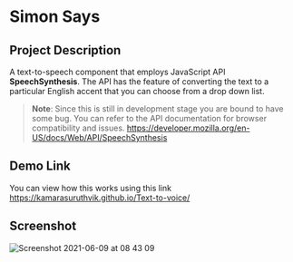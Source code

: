 # Simon Says

## Project Description

A text-to-speech component that employs  JavaScript API  **SpeechSynthesis**. The API  has the feature of converting the text to a particular English accent that you can choose from a drop down list.

>**Note**: Since this  is still in development  stage you are bound to have some bug. You can refer to the API documentation for  browser compatibility and issues. https://developer.mozilla.org/en-US/docs/Web/API/SpeechSynthesis


## Demo Link
You can view how this works using this link
https://kamarasuruthvik.github.io/Text-to-voice/

## Screenshot
![Screenshot 2021-06-09 at 08 43 09](https://user-images.githubusercontent.com/45104082/121291519-05d89980-c906-11eb-9aa7-618c0b78fe02.png)

